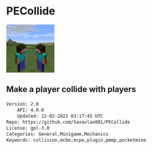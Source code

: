 # PECollide
<img src="https://raw.githubusercontent.com/Saxavlax001/PECollide/197528377624b44464dfcee1fe4bb87c75046547/pecollide.png" width="128" height="128" />

## Make a player collide with players
```properties
Version: 2.0
    API: 4.0.0
    Updated: 12-02-2022 03:17:45 UTC
Repo: https://github.com/Saxavlax001/PECollide
License: gpl-3.0
Categories: General,Minigame,Mechanics
Keywords: collision,mcbe,mcpe,plugin,pmmp,pocketmine
```